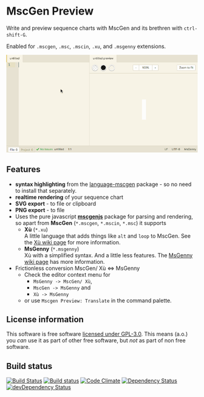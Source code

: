 # MscGen Preview

Write and preview sequence charts with MscGen and its brethren with `ctrl-shift-G`.

Enabled for `.mscgen`, `.msc`, `.mscin`, `.xu`, and `.msgenny` extensions.

![animated gif demoing live preview of a simple sequence chart](https://raw.githubusercontent.com/sverweij/atom-mscgen-preview/master/assets/atom-mscgen-preview.gif)

## Features
- **syntax highlighting** from the [language-mscgen](https://atom.io/packages/language-mscgen) package - so no need to install that separately.
- **realtime rendering** of your sequence chart
- **SVG export** - to file or clipboard
- **PNG export** - to file
- Uses the pure javascript **[mscgenjs](https://github.com/sverweij/mscgen_js)** package for parsing and rendering, so apart from **MscGen** (`*.mscgen`, `*.mscin`, `*.msc`) it supports
  - **Xù** (`*.xu`)    
    A little language that adds things like `alt` and `loop` to MscGen.
    See the [Xù wiki page](https://github.com/sverweij/mscgen_js/blob/master/wikum/xu.md)
    for more information.
  - **MsGenny** (`*.msgenny`)    
    Xù with a simplified syntax. And a little less features. The
    [MsGenny wiki page](https://github.com/sverweij/mscgen_js/blob/master/wikum/msgenny.md)
    has more information.
- Frictionless conversion MscGen/ Xù <=> MsGenny    
  - Check the editor context menu for
    - `MsGenny -> MscGen/ Xù`,
    - `MscGen -> MsGenny` and
    - `Xù -> MsGenny`
  - or use `Mscgen Preview: Translate` in the command palette.


## License information
This software is free software [licensed under GPL-3.0](LICENSE.md). This means (a.o.) you _can_ use
it as part of other free software, but _not_ as part of non free software.

## Build status
[![Build Status](https://travis-ci.org/sverweij/atom-mscgen-preview.svg?branch=master)](https://travis-ci.org/sverweij/atom-mscgen-preview)
[![Build status](https://ci.appveyor.com/api/projects/status/wv47lflylhroa9wl?svg=true)](https://ci.appveyor.com/project/sverweij/atom-mscgen-preview)
[![Code Climate](https://codeclimate.com/github/sverweij/atom-mscgen-preview/badges/gpa.svg)](https://codeclimate.com/github/sverweij/atom-mscgen-preview)
[![Dependency Status](https://david-dm.org/sverweij/atom-mscgen-preview.svg)](https://david-dm.org/sverweij/atom-mscgen-preview)
[![devDependency Status](https://david-dm.org/sverweij/atom-mscgen-preview/dev-status.svg)](https://david-dm.org/sverweij/atom-mscgen-preview#info=devDependencies)
